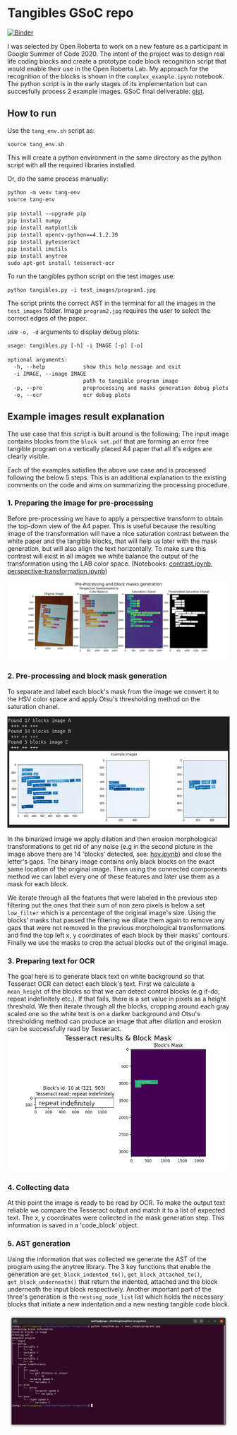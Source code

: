 # Tangibles GSoC repo

[![Binder](https://mybinder.org/badge_logo.svg)](https://mybinder.org/v2/gh/VasilisPoulos/tangibles-recognition/master)

I was selected by Open Roberta to work on a new feature as a participant in
Google Summer of Code 2020. The intent of the project was to
design real life coding blocks and create a prototype code block
recognition script that would enable their use in the Open Roberta Lab.
My approach for the recognition of the blocks is shown in the
`complex_example.ipynb` notebook. The python script is in the early
stages of its implementation but can succesfully process 2 example
images.
GSoC final deliverable: [gist](https://gist.github.com/VasilisPoulos/5176e80d0f8f4948e0549a58497d3b54).

## How to run

Use the `tang_env.sh` script as:

```shell
source tang_env.sh
```

This will create a python environment in the same directory as the python script
with all the required libraries installed.

Or, do the same process manually:

```shell
python -m venv tang-env
source tang-env

pip install --upgrade pip
pip install numpy
pip install matplotlib
pip install opencv-python==4.1.2.30
pip install pytesseract
pip install imutils
pip install anytree
sudo apt-get install tesseract-ocr
```

To run the tangibles python script on the test images use:

```shell
python tangibles.py -i test_images/program1.jpg
```

The script prints the correct AST in the terminal for all the images in the
`test_images` folder. Image `program2.jpg` requires the user to select the
correct edges of the paper.

use `-o, -d` arguments to display debug plots:

```shell
usage: tangibles.py [-h] -i IMAGE [-p] [-o]

optional arguments:
  -h, --help            show this help message and exit
  -i IMAGE, --image IMAGE
                        path to tangible program image
  -p, --pre             preprocessing and masks generation debug plots
  -o, --ocr             ocr debug plots
```

## Example images result explanation

The use case that this script is built around is the following: The input image contains
blocks from the `block set.pdf` that are forming an error free tangible program on a vertically
placed A4 paper that all it's edges are clearly visible.

Each of the examples satisfies the above use case and is processed following the below 5 steps.
This is an additional explanation to the existing comments on the code and aims on summarizing 
the processing procedure.

### 1. Preparing the image for pre-processing

Before pre-processing we have to apply a perspective transform to
obtain the top-down view of the A4 paper. This is useful because
the resulting image of the transformation will have a nice
saturation contrast between the white paper and the tangible
blocks, that will help us later with the mask generation, but will
also align the text horizontally. To make sure this contrast will exist
in all images we white balance the output of the transformation using
the LAB color space. (Notebooks: [contrast.ipynb](https://github.com/VasilisPoulos/tangibles-recognition/blob/master/experimentation%20notebooks/contrast.ipynb),
[perspective-transformation.ipynb](https://github.com/VasilisPoulos/tangibles-recognition/blob/master/experimentation%20notebooks/perspective-transformation.ipynb))

![pre-processing](test_images/readme_images/Figure_1.png)

### 2. Pre-processing and block mask generation

To separate and label each block's mask from the image we convert it to
the HSV color space and apply Otsu's thresholding method on the
saturation chanel.

![s-thresholding](test_images/readme_images/Figure_2.png)

In the binarized image we apply dilation and then erosion morphological
transformations to get rid of any noise (e.g in
the second picture in the image above there are 14 'blocks' detected, see: 
[hsv.ipynb](https://github.com/VasilisPoulos/tangibles-recognition/blob/master/experimentation%20notebooks/hsv.ipynb)) and
close the letter's gaps. The binary image
contains only black blocks on the exact same location of the
original image. Then using the connected components
method we can label every one of these features and later use
them as a mask for each block.

We iterate through all the features that were labeled in the previous
step filtering out the ones that their sum of non zero pixels is below
a set `low_filter` which is a percentage of the original image's size. Using the
blocks' masks that passed the filtering we dilate them again to remove
any gaps that were not removed in the previous morphological
transformations and find the top left x, y coordinates of each block by
their masks' contours. Finally we use the masks to crop the actual blocks
out of the original image.

### 3. Preparing text for OCR

The goal here is to generate black text on white background so that Tesseract OCR can detect each
block's text. First we calculate a `mean_height` of the blocks so that we can detect control
blocks (e.g if-do, repeat indefinitely etc.). If that fails, there is a set value in pixels as a height threshold. We then iterate
through all the blocks, cropping around each gray scaled one so the white text is on a darker
background and Otsu's thresholding method can produce an image that after dilation and
erosion can be successfully read by Tesseract.
![OCR](test_images/readme_images/Figure_3.png)

### 4. Collecting data

At this point the image is ready to be read by OCR. To make the output text
reliable we compare the Tesseract output and match it to a list of
expected text. The x, y coordinates were collected in the mask generation step.
This information is saved in a 'code_block' object.

### 5. AST generation

Using the information that was collected we generate the AST of the
program using the anytree library. The 3 key functions that enable the generation are
`get_block_indented_to()`, `get_block_attached_to()`, `get_block_underneath()` that
return the indented, attached and the block underneath the input block respectively.
Another important part of the three's generation is the `nesting_node_list` list which
holds the necessary blocks that initiate a new indentation and a new nesting tangible
code block.

![result](test_images/readme_images/Figure_4.png)
